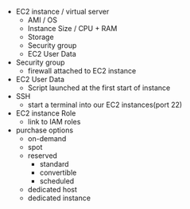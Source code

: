 - EC2 instance / virtual server
  - AMI / OS
  - Instance Size / CPU + RAM
  - Storage
  - Security group
  - EC2 User Data
- Security group
  - firewall attached to EC2 instance
- EC2 User Data
  - Script launched at the first start of instance
- SSH
  - start a terminal into our EC2 instances(port 22)
- EC2 instance Role
  - link to IAM roles
- purchase options
  - on-demand
  - spot
  - reserved
    - standard
    - convertible
    - scheduled
  - dedicated host
  - dedicated instance
